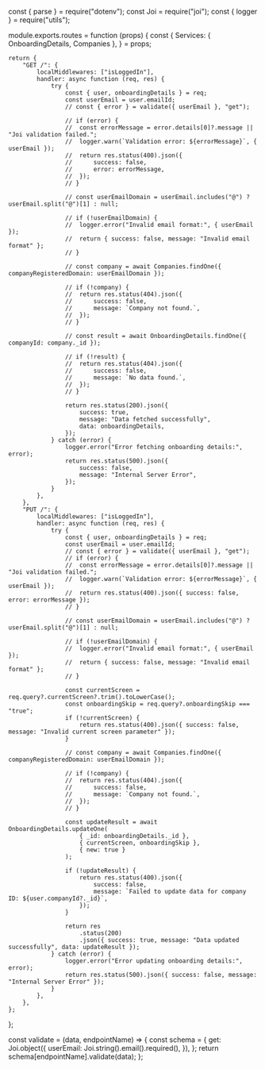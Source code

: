 const { parse } = require("dotenv");
const Joi = require("joi");
const { logger } = require("utils");

module.exports.routes = function (props) {
	const {
		Services: { OnboardingDetails, Companies },
	} = props;

	return {
		"GET /": {
			localMiddlewares: ["isLoggedIn"],
			handler: async function (req, res) {
				try {
					const { user, onboardingDetails } = req;
					const userEmail = user.emailId;
					// const { error } = validate({ userEmail }, "get");

					// if (error) {
					// 	const errorMessage = error.details[0]?.message || "Joi validation failed.";
					// 	logger.warn(`Validation error: ${errorMessage}`, { userEmail });
					// 	return res.status(400).json({
					// 		success: false,
					// 		error: errorMessage,
					// 	});
					// }

					// const userEmailDomain = userEmail.includes("@") ? userEmail.split("@")[1] : null;

					// if (!userEmailDomain) {
					// 	logger.error("Invalid email format:", { userEmail });
					// 	return { success: false, message: "Invalid email format" };
					// }

					// const company = await Companies.findOne({ companyRegisteredDomain: userEmailDomain });

					// if (!company) {
					// 	return res.status(404).json({
					// 		success: false,
					// 		message: `Company not found.`,
					// 	});
					// }

					// const result = await OnboardingDetails.findOne({ companyId: company._id });

					// if (!result) {
					// 	return res.status(404).json({
					// 		success: false,
					// 		message: `No data found.`,
					// 	});
					// }

					return res.status(200).json({
						success: true,
						message: "Data fetched successfully",
						data: onboardingDetails,
					});
				} catch (error) {
					logger.error("Error fetching onboarding details:", error);
					return res.status(500).json({
						success: false,
						message: "Internal Server Error",
					});
				}
			},
		},
		"PUT /": {
			localMiddlewares: ["isLoggedIn"],
			handler: async function (req, res) {
				try {
					const { user, onboardingDetails } = req;
					const userEmail = user.emailId;
					// const { error } = validate({ userEmail }, "get");
					// if (error) {
					// 	const errorMessage = error.details[0]?.message || "Joi validation failed.";
					// 	logger.warn(`Validation error: ${errorMessage}`, { userEmail });
					// 	return res.status(400).json({ success: false, error: errorMessage });
					// }

					// const userEmailDomain = userEmail.includes("@") ? userEmail.split("@")[1] : null;

					// if (!userEmailDomain) {
					// 	logger.error("Invalid email format:", { userEmail });
					// 	return { success: false, message: "Invalid email format" };
					// }

					const currentScreen = req.query?.currentScreen?.trim().toLowerCase();
					const onboardingSkip = req.query?.onboardingSkip === "true";
					if (!currentScreen) {
						return res.status(400).json({ success: false, message: "Invalid current screen parameter" });
					}

					// const company = await Companies.findOne({ companyRegisteredDomain: userEmailDomain });

					// if (!company) {
					// 	return res.status(404).json({
					// 		success: false,
					// 		message: `Company not found.`,
					// 	});
					// }

					const updateResult = await OnboardingDetails.updateOne(
						{ _id: onboardingDetails._id },
						{ currentScreen, onboardingSkip },
						{ new: true }
					);

					if (!updateResult) {
						return res.status(400).json({
							success: false,
							message: `Failed to update data for company ID: ${user.companyId?._id}`,
						});
					}

					return res
						.status(200)
						.json({ success: true, message: "Data updated successfully", data: updateResult });
				} catch (error) {
					logger.error("Error updating onboarding details:", error);
					return res.status(500).json({ success: false, message: "Internal Server Error" });
				}
			},
		},
	};
};

const validate = (data, endpointName) => {
	const schema = {
		get: Joi.object({
			userEmail: Joi.string().email().required(),
		}),
	};
	return schema[endpointName].validate(data);
};
